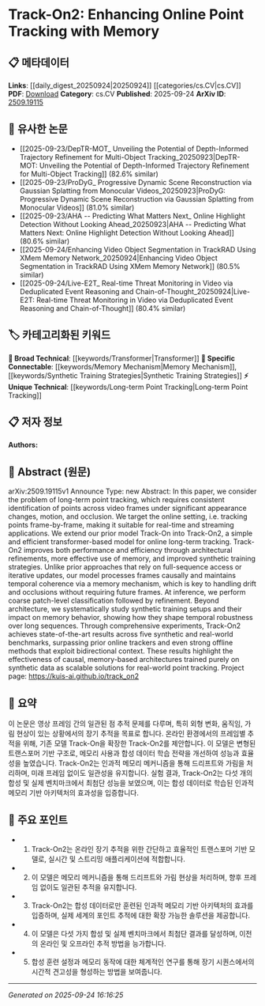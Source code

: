 <!-- KEYWORD_LINKING_METADATA:
{
  "processed_timestamp": "2025-09-24T16:16:25.215656",
  "vocabulary_version": "1.0",
  "selected_keywords": [
    "Transformer",
    "Memory Mechanism",
    "Long-term Point Tracking",
    "Synthetic Training Strategies"
  ],
  "rejected_keywords": [],
  "similarity_scores": {
    "Transformer": 0.85,
    "Memory Mechanism": 0.82,
    "Long-term Point Tracking": 0.78,
    "Synthetic Training Strategies": 0.8
  },
  "extraction_method": "AI_prompt_based",
  "budget_applied": true,
  "candidates_json": {
    "candidates": [
      {
        "surface": "Transformer-based model",
        "canonical": "Transformer",
        "aliases": [
          "Transformer architecture"
        ],
        "category": "broad_technical",
        "rationale": "Transformers are central to the model's architecture and are a key concept in machine learning, facilitating connections with other works using similar architectures.",
        "novelty_score": 0.3,
        "connectivity_score": 0.9,
        "specificity_score": 0.6,
        "link_intent_score": 0.85
      },
      {
        "surface": "Memory mechanism",
        "canonical": "Memory Mechanism",
        "aliases": [
          "Memory module",
          "Memory system"
        ],
        "category": "specific_connectable",
        "rationale": "The memory mechanism is crucial for maintaining temporal coherence, making it a significant point of connection for research on stateful models.",
        "novelty_score": 0.65,
        "connectivity_score": 0.78,
        "specificity_score": 0.8,
        "link_intent_score": 0.82
      },
      {
        "surface": "Long-term point tracking",
        "canonical": "Long-term Point Tracking",
        "aliases": [
          "Point tracking over time"
        ],
        "category": "unique_technical",
        "rationale": "This is a specific application area that distinguishes the paper's focus, offering unique insights into tracking methodologies.",
        "novelty_score": 0.7,
        "connectivity_score": 0.65,
        "specificity_score": 0.85,
        "link_intent_score": 0.78
      },
      {
        "surface": "Synthetic training strategies",
        "canonical": "Synthetic Training Strategies",
        "aliases": [
          "Synthetic data training"
        ],
        "category": "specific_connectable",
        "rationale": "The use of synthetic data for training is a growing area of interest, providing a bridge to discussions on data generation and augmentation.",
        "novelty_score": 0.6,
        "connectivity_score": 0.75,
        "specificity_score": 0.7,
        "link_intent_score": 0.8
      }
    ],
    "ban_list_suggestions": [
      "real-time",
      "streaming applications",
      "performance",
      "efficiency"
    ]
  },
  "decisions": [
    {
      "candidate_surface": "Transformer-based model",
      "resolved_canonical": "Transformer",
      "decision": "linked",
      "scores": {
        "novelty": 0.3,
        "connectivity": 0.9,
        "specificity": 0.6,
        "link_intent": 0.85
      }
    },
    {
      "candidate_surface": "Memory mechanism",
      "resolved_canonical": "Memory Mechanism",
      "decision": "linked",
      "scores": {
        "novelty": 0.65,
        "connectivity": 0.78,
        "specificity": 0.8,
        "link_intent": 0.82
      }
    },
    {
      "candidate_surface": "Long-term point tracking",
      "resolved_canonical": "Long-term Point Tracking",
      "decision": "linked",
      "scores": {
        "novelty": 0.7,
        "connectivity": 0.65,
        "specificity": 0.85,
        "link_intent": 0.78
      }
    },
    {
      "candidate_surface": "Synthetic training strategies",
      "resolved_canonical": "Synthetic Training Strategies",
      "decision": "linked",
      "scores": {
        "novelty": 0.6,
        "connectivity": 0.75,
        "specificity": 0.7,
        "link_intent": 0.8
      }
    }
  ]
}
-->

# Track-On2: Enhancing Online Point Tracking with Memory

## 📋 메타데이터

**Links**: [[daily_digest_20250924|20250924]] [[categories/cs.CV|cs.CV]]
**PDF**: [Download](https://arxiv.org/pdf/2509.19115.pdf)
**Category**: cs.CV
**Published**: 2025-09-24
**ArXiv ID**: [2509.19115](https://arxiv.org/abs/2509.19115)

## 🔗 유사한 논문
- [[2025-09-23/DepTR-MOT_ Unveiling the Potential of Depth-Informed Trajectory Refinement for Multi-Object Tracking_20250923|DepTR-MOT: Unveiling the Potential of Depth-Informed Trajectory Refinement for Multi-Object Tracking]] (82.6% similar)
- [[2025-09-23/ProDyG_ Progressive Dynamic Scene Reconstruction via Gaussian Splatting from Monocular Videos_20250923|ProDyG: Progressive Dynamic Scene Reconstruction via Gaussian Splatting from Monocular Videos]] (81.0% similar)
- [[2025-09-23/AHA -- Predicting What Matters Next_ Online Highlight Detection Without Looking Ahead_20250923|AHA -- Predicting What Matters Next: Online Highlight Detection Without Looking Ahead]] (80.6% similar)
- [[2025-09-24/Enhancing Video Object Segmentation in TrackRAD Using XMem Memory Network_20250924|Enhancing Video Object Segmentation in TrackRAD Using XMem Memory Network]] (80.5% similar)
- [[2025-09-24/Live-E2T_ Real-time Threat Monitoring in Video via Deduplicated Event Reasoning and Chain-of-Thought_20250924|Live-E2T: Real-time Threat Monitoring in Video via Deduplicated Event Reasoning and Chain-of-Thought]] (80.4% similar)

## 🏷️ 카테고리화된 키워드
**🧠 Broad Technical**: [[keywords/Transformer|Transformer]]
**🔗 Specific Connectable**: [[keywords/Memory Mechanism|Memory Mechanism]], [[keywords/Synthetic Training Strategies|Synthetic Training Strategies]]
**⚡ Unique Technical**: [[keywords/Long-term Point Tracking|Long-term Point Tracking]]

## 📋 저자 정보

**Authors:** 

## 📄 Abstract (원문)

arXiv:2509.19115v1 Announce Type: new 
Abstract: In this paper, we consider the problem of long-term point tracking, which requires consistent identification of points across video frames under significant appearance changes, motion, and occlusion. We target the online setting, i.e. tracking points frame-by-frame, making it suitable for real-time and streaming applications. We extend our prior model Track-On into Track-On2, a simple and efficient transformer-based model for online long-term tracking. Track-On2 improves both performance and efficiency through architectural refinements, more effective use of memory, and improved synthetic training strategies. Unlike prior approaches that rely on full-sequence access or iterative updates, our model processes frames causally and maintains temporal coherence via a memory mechanism, which is key to handling drift and occlusions without requiring future frames. At inference, we perform coarse patch-level classification followed by refinement. Beyond architecture, we systematically study synthetic training setups and their impact on memory behavior, showing how they shape temporal robustness over long sequences. Through comprehensive experiments, Track-On2 achieves state-of-the-art results across five synthetic and real-world benchmarks, surpassing prior online trackers and even strong offline methods that exploit bidirectional context. These results highlight the effectiveness of causal, memory-based architectures trained purely on synthetic data as scalable solutions for real-world point tracking. Project page: https://kuis-ai.github.io/track_on2

## 📝 요약

이 논문은 영상 프레임 간의 일관된 점 추적 문제를 다루며, 특히 외형 변화, 움직임, 가림 현상이 있는 상황에서의 장기 추적을 목표로 합니다. 온라인 환경에서의 프레임별 추적을 위해, 기존 모델 Track-On을 확장한 Track-On2를 제안합니다. 이 모델은 변형된 트랜스포머 기반 구조로, 메모리 사용과 합성 데이터 학습 전략을 개선하여 성능과 효율성을 높였습니다. Track-On2는 인과적 메모리 메커니즘을 통해 드리프트와 가림을 처리하며, 미래 프레임 없이도 일관성을 유지합니다. 실험 결과, Track-On2는 다섯 개의 합성 및 실제 벤치마크에서 최첨단 성능을 보였으며, 이는 합성 데이터로 학습된 인과적 메모리 기반 아키텍처의 효과성을 입증합니다.

## 🎯 주요 포인트

- 1. Track-On2는 온라인 장기 추적을 위한 간단하고 효율적인 트랜스포머 기반 모델로, 실시간 및 스트리밍 애플리케이션에 적합합니다.
- 2. 이 모델은 메모리 메커니즘을 통해 드리프트와 가림 현상을 처리하며, 향후 프레임 없이도 일관된 추적을 유지합니다.
- 3. Track-On2는 합성 데이터로만 훈련된 인과적 메모리 기반 아키텍처의 효과를 입증하며, 실제 세계의 포인트 추적에 대한 확장 가능한 솔루션을 제공합니다.
- 4. 이 모델은 다섯 가지 합성 및 실제 벤치마크에서 최첨단 결과를 달성하며, 이전의 온라인 및 오프라인 추적 방법을 능가합니다.
- 5. 합성 훈련 설정과 메모리 동작에 대한 체계적인 연구를 통해 장기 시퀀스에서의 시간적 견고성을 형성하는 방법을 보여줍니다.


---

*Generated on 2025-09-24 16:16:25*